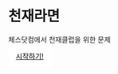 # 천재라면
체스닷컴에서 천재클럽을 위한 문제

<p><a href="https://github.com/Seoha101109/test/blob/main/Question1.md" title="시작" target="_blank" style="background: #ffffff; color: #000000; border: 15px solid #ffffff;" class="ui_v5-button-component ui_v5-button-small ui_v5-button-primary" rel="noreferrer noopener"> 시작하기! </a></p>

